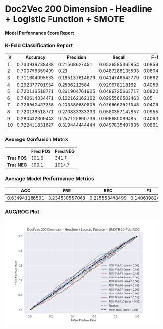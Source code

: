 # Doc2Vec 200 Dimension - Headline + Logistic Function + SMOTE
**Model Performance Score Report**

### K-Fold Classification Report
| K | Accuracy | Precision | Recall | F-Measure | AUC | Kappa |
| --- | --- | --- | --- | --- | --- | --- |
| 1 | 0.733939738488 | 0.21568627451 | 0.0536585365854 | 0.0859375 | 0.49717767452 | -0.00764289421373 |
| 2 | 0.700796359499 | 0.23 | 0.0487288135593 | 0.0804195804196 | 0.494426615178 | -0.0148511374312 |
| 3 | 0.711604095563 | 0.165137614679 | 0.0414746543779 | 0.0662983425414 | 0.486371768277 | -0.0364240181771 |
| 4 | 0.292377701934 | 0.2596212584 | 0.929978118162 | 0.405921680993 | 0.49919351719 | -0.000877789544694 |
| 5 | 0.720136518771 | 0.261904761905 | 0.0486725663717 | 0.0820895522388 | 0.50059968288 | 0.00163443958114 |
| 6 | 0.740614334471 | 0.162162162162 | 0.0295566502463 | 0.05 | 0.49184933104 | -0.0228337535343 |
| 7 | 0.726962457338 | 0.203389830508 | 0.0269662921348 | 0.047619047619 | 0.495585202427 | -0.0123787974403 |
| 8 | 0.720136518771 | 0.270833333333 | 0.0580357142857 | 0.0955882352941 | 0.502300299891 | 0.00620450033091 |
| 9 | 0.280432309443 | 0.257125890736 | 0.968680089485 | 0.406381980291 | 0.507223339937 | 0.00755622317367 |
| 10 | 0.722411831627 | 0.319444444444 | 0.0497835497835 | 0.0861423220974 | 0.505987453904 | 0.0164403538459 |

### Average Confusion Matrix
| | Pred POS | Pred NEG |
| --- | --- | --- |
| **True POS** | 101.6 | 341.7 |
| **True NEG** | 300.1 | 1014.7 |

### Average Model Performance Metrics
| ACC | PRE | REC | F1 | AUC | KAPP |
| --- | --- | --- | --- | --- | --- |
| 0.634941186591 | 0.234530557068 | 0.225553498499 | 0.140639824149 | 0.498071488524 | -0.00631728734096 |

### AUC/ROC Plot
![ROC Plot](doc2vec_200_dimension_-_headline_+_logistic_function_+_smote_auc-plot.png)
